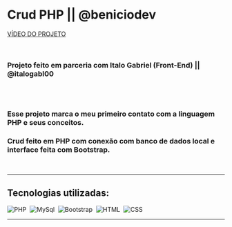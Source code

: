 
# Crud PHP || @beniciodev

[VÍDEO DO PROJETO](https://www.linkedin.com/posts/gabriel-ben%C3%ADcio-09a924179_php-desenvolvimentoweb-programaaexaetophp-activity-7161193570991800320-7gVq?utm_source=share&utm_medium=member_android)

<br>

### Projeto feito em parceria com Italo Gabriel (Front-End) || @italogabl00

<br>
<br>

### Esse projeto marca o meu primeiro contato com a linguagem PHP e seus conceitos.
### Crud feito em PHP com conexão com banco de dados local e interface feita com Bootstrap.

<br>
<hr>

## Tecnologias utilizadas:

![PHP](https://img.shields.io/badge/PHP-777BB4?style=for-the-badge&logo=php&logoColor=white&labelColor=0D1117)&nbsp;
![MySql](https://img.shields.io/badge/MySql-092E20?style=for-the-badge&logo=MySql&logoColor=white&labelColor=blue)&nbsp;
![Bootstrap](https://img.shields.io/badge/Bootstrap-092E20?style=for-the-badge&logo=Bootstrap&logoColor=white&labelColor=blue)&nbsp;
![HTML](https://img.shields.io/badge/HTML5-E34F26?style=for-the-badge&logo=html5&logoColor=white&labelColor=0D1117)&nbsp;
![CSS](https://img.shields.io/badge/CSS3-1572B6?style=for-the-badge&logo=css3&logoColor=white&labelColor=0D1117)&nbsp;

<hr>

